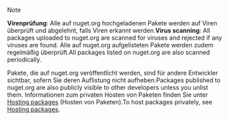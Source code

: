> [!Note]
> <span data-ttu-id="b850b-101">**Virenprüfung**: Alle auf nuget.org hochgeladenen Pakete werden auf Viren überprüft und abgelehnt, falls Viren erkannt werden.</span><span class="sxs-lookup"><span data-stu-id="b850b-101">**Virus scanning**: All packages uploaded to nuget.org are scanned for viruses and rejected if any viruses are found.</span></span> <span data-ttu-id="b850b-102">Alle auf nuget.org aufgelisteten Pakete werden zudem regelmäßig überprüft.</span><span class="sxs-lookup"><span data-stu-id="b850b-102">All packages listed on nuget.org are also scanned periodically.</span></span>
>
> <span data-ttu-id="b850b-103">Pakete, die auf nuget.org veröffentlicht werden, sind für andere Entwickler sichtbar, sofern Sie deren Auflistung nicht aufheben.</span><span class="sxs-lookup"><span data-stu-id="b850b-103">Packages published to nuget.org are also publicly visible to other developers unless you unlist them.</span></span> <span data-ttu-id="b850b-104">Informationen zum privaten Hosten von Paketen finden Sie unter [Hosting packages](../../hosting-packages/overview.md) (Hosten von Paketen).</span><span class="sxs-lookup"><span data-stu-id="b850b-104">To host packages privately, see [Hosting packages](../../hosting-packages/overview.md).</span></span>